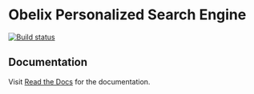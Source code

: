 # Obelix Personalized Search Engine

[![Build status](https://ci.frigg.io/badges/frecar/obelix/)](https://ci.frigg.io/frecar/obelix/last/)

## Documentation

Visit [Read the Docs](http://obelix.readthedocs.org/en/latest/) for the documentation.
